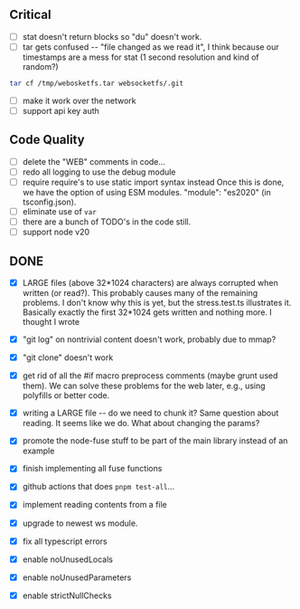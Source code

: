 ## Critical

- [ ] stat doesn't return blocks so "du" doesn't work.
- [ ] tar gets confused -- "file changed as we read it", I think because our timestamps are a mess for stat (1 second resolution and kind of random?)

```sh
tar cf /tmp/webosketfs.tar websocketfs/.git
```

- [ ] make it work over the network
- [ ] support api key auth

## Code Quality

- [ ] delete the "WEB" comments in code...
- [ ] redo all logging to use the debug module
- [ ] require require's to use static import syntax instead
  Once this is done, we have the option of using ESM modules.
  "module": "es2020" \(in tsconfig.json\).
- [ ] eliminate use of `var`
- [ ] there are a bunch of TODO's in the code still.
- [ ] support node v20

## DONE

- [x] LARGE files  \(above 32\*1024 characters\) are always corrupted when written \(or read?\).  This probably causes many of the remaining problems.  I don't know why this is yet, but the stress.test.ts illustrates it.  Basically exactly the first 32\*1024 gets written and nothing more.  I thought I wrote
- [x] "git log" on nontrivial content doesn't work, probably due to mmap?
- [x] "git clone" doesn't work
- [x] get rid of all the #if macro preprocess comments \(maybe grunt used them\). We can solve these problems for the web later, e.g., using polyfills or better code.
- [x] writing a LARGE file \-\- do we need to chunk it? Same question about reading.  It seems like we do. What about changing the params?
- [x] promote the node\-fuse stuff to be part of the main library instead of an example
- [x] finish implementing all fuse functions
- [x] github actions that does `pnpm test-all`...
- [x] implement reading contents from a file
- [x] upgrade to newest ws module.
- [x] fix all typescript errors
- [x] enable noUnusedLocals
- [x] enable noUnusedParameters
- [x] enable strictNullChecks

